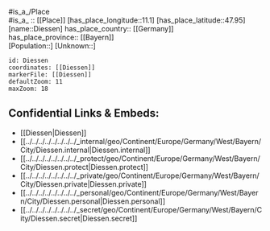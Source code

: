 ﻿---
location: [47.95,11.1] 
mapzoom: [7,12] 
mapmarker: city 
type: City
tags:
- geo/City


SpocWebEntityId: 29788
isDeleted: false
confidential: public

---
#is_a_/Place  
#is_a_ :: [[Place]] 
[has_place_longitude::11.1] 
[has_place_latitude::47.95] 
[name::Diessen] 
has_place_country:: [[Germany]]  
has_place_province:: [[Bayern]]  
[Population::] 
[Unknown::] 


```leaflet
id: Diessen
coordinates: [[Diessen]] 
markerFile: [[Diessen]] 
defaultZoom: 11 
maxZoom: 18
```


## Confidential Links & Embeds: 
- [[Diessen|Diessen]]  
- [[../../../../../../../../_internal/geo/Continent/Europe/Germany/West/Bayern/City/Diessen.internal|Diessen.internal]] 
- [[../../../../../../../../_protect/geo/Continent/Europe/Germany/West/Bayern/City/Diessen.protect|Diessen.protect]] 
- [[../../../../../../../../_private/geo/Continent/Europe/Germany/West/Bayern/City/Diessen.private|Diessen.private]] 
- [[../../../../../../../../_personal/geo/Continent/Europe/Germany/West/Bayern/City/Diessen.personal|Diessen.personal]] 
- [[../../../../../../../../_secret/geo/Continent/Europe/Germany/West/Bayern/City/Diessen.secret|Diessen.secret]] 
